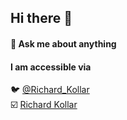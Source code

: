 ## Hi there 👋
#### 💬 Ask me about anything

#### I am accessible via
:bird: [@Richard_Kollar](https://twitter.com/richard_kollar)  
:ballot_box_with_check: [Richard Kollar](https://www.linkedin.com/in/richard-koll%C3%A1r-704267132/)

<!--
**Shawoll/Shawoll** is a ✨ _special_ ✨ repository because its `README.md` (this file) appears on your GitHub profile.

Here are some ideas to get you started:

- 🔭 I’m currently working on ...
- 🌱 I’m currently learning ...
- 👯 I’m looking to collaborate on ...
- 🤔 I’m looking for help with ...
- 💬 Ask me about ...
- 📫 How to reach me: ...
- 😄 Pronouns: ...
- ⚡ Fun fact: ...
-->
